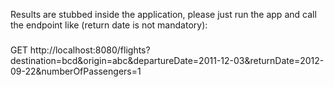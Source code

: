 Results are stubbed inside the application, please just run the app and call the endpoint like (return date is not mandatory):

###
GET http://localhost:8080/flights?destination=bcd&origin=abc&departureDate=2011-12-03&returnDate=2012-09-22&numberOfPassengers=1

